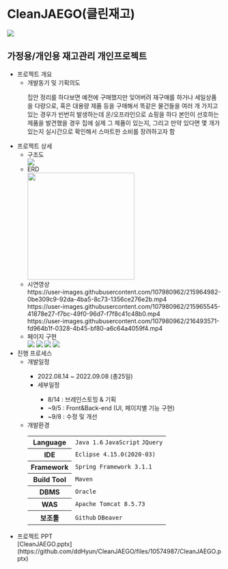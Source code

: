 # CleanJAEGO(클린재고)
<img src="https://user-images.githubusercontent.com/107980962/213481807-bb2b2ed2-ccc2-430e-96ba-dfc23476df9a.png">
<h2>가정용/개인용 재고관리 개인프로젝트</h2>
<ul>  
  <li>프로젝트 개요
    <ul>
      <li>개발동기 및 기획의도</li>
        <p>집안 정리를 하다보면 예전에 구매했지만 잊어버려 재구매를 하거나 세일상품을 다량으로, 혹은 대용량 제품 등을 구매해서 똑같은 물건들을 여러 개 가지고 있는 경우가 빈번히 발생하는데 온/오프라인으로 쇼핑을 하다 본인이 선호하는 제품을 발견했을 경우 집에 실제 그 제품이 있는지, 그리고 만약 있다면 몇 개가 있는지 실시간으로 확인해서 스마트한 소비를 장려하고자 함</p>      
    </ul>
  </li>
  <li>프로젝트 상세
    <ul>
      <li>구조도</li>
      <img src="https://user-images.githubusercontent.com/107980962/215374376-d2c981c3-f406-4e8c-b2c0-65ee985c0fb3.png">
      <li>ERD</li>
      <img style="height: 250px;" src="https://user-images.githubusercontent.com/107980962/215386300-4c2e416c-3f83-46b7-b2ec-7ee4feef272e.png">
      <li>시연영상</li>
      https://user-images.githubusercontent.com/107980962/215964982-0be309c9-92da-4ba5-8c73-1356ce276e2b.mp4<br>      
      https://user-images.githubusercontent.com/107980962/215965545-41878e27-f7bc-49f0-96d7-f7f8c41c48b0.mp4<br>      
      https://user-images.githubusercontent.com/107980962/216493571-fd964b1f-0328-4b45-bf80-a6c64a4059f4.mp4<br>
      <li>페이지 구현</li>
      <img src="https://user-images.githubusercontent.com/107980962/216860565-506b41f7-41a8-40e4-b4cb-31ab09ae6f4f.png">
      <img src="https://user-images.githubusercontent.com/107980962/216860805-1c8a69fd-6037-4efa-a49c-eb9f681aa6fd.png">
      <img src="https://user-images.githubusercontent.com/107980962/216860885-821bf850-1799-4a95-8c5d-fa11d89ed35d.png">
      <img src="https://user-images.githubusercontent.com/107980962/216860842-012866cc-cdb1-4930-ab36-066b3f57615c.png">
    </ul>
  </li>
  <li>진행 프로세스
    <ul>
      <li>개발일정</li>
        <ul>
          <li>2022.08.14 ~ 2022.09.08 (총25일)</li>
          <li>세부일정</li>
            <ul>
              <li>8/14 : 브레인스토밍 & 기획</li>
              <li>~9/5 : Front&Back-end (UI, 페이지별 기능 구현)</li>
              <li>~9/8 : 수정 및 개선</li>
            </ul>
        </ul>
      <li>개발환경</li>
        <table>
          <tr>
            <th>Language</th>
            <td>
              <code>Java 1.6</code>
              <code>JavaScript</code>
              <code>JQuery</code>
            </td>
          </tr>
          <tr>
            <th>IDE</th>
            <td><code>Eclipse 4.15.0(2020-03)</code></td>
          </tr>
          <tr>
            <th>Framework</th>
            <td><code>Spring Framework 3.1.1</code></td>
          </tr>
          <tr>
            <th>Build Tool</th>
            <td><code>Maven</code></td>
          </tr>
          <tr>
            <th>DBMS</th>
            <td><code>Oracle</code></td>
          </tr>
          <tr>
            <th>WAS</th>
            <td><code>Apache Tomcat 8.5.73</code></td>
          </tr>
          <tr>
            <th>보조툴</th>
            <td>
              <code>Github</code>
              <code>DBeaver</code>
            </td>
          </tr>
        </table>
    </ul>
  </li>
  <li>프로젝트 PPT</li>
  [CleanJAEGO.pptx](https://github.com/ddHyun/CleanJAEGO/files/10574987/CleanJAEGO.pptx)
</ul>
